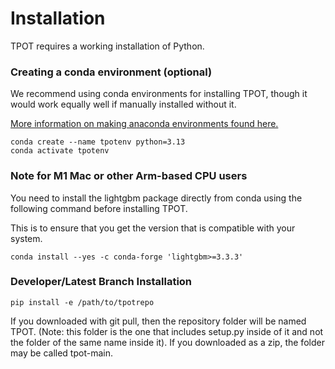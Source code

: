 # Installation

TPOT requires a working installation of Python.

### Creating a conda environment (optional)

We recommend using conda environments for installing TPOT, though it would work equally well if manually installed without it.

[More information on making anaconda environments found here.](https://conda.io/projects/conda/en/latest/user-guide/tasks/manage-environments.html)

```
conda create --name tpotenv python=3.13
conda activate tpotenv
```

### Note for M1 Mac or other Arm-based CPU users

You need to install the lightgbm package directly from conda using the following command before installing TPOT. 

This is to ensure that you get the version that is compatible with your system.

```
conda install --yes -c conda-forge 'lightgbm>=3.3.3'
```

### Developer/Latest Branch Installation


```
pip install -e /path/to/tpotrepo
```

If you downloaded with git pull, then the repository folder will be named TPOT. (Note: this folder is the one that includes setup.py inside of it and not the folder of the same name inside it).
If you downloaded as a zip, the folder may be called tpot-main. 
